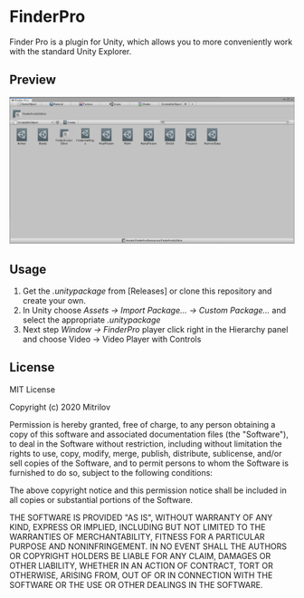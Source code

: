 # FinderPro

Finder Pro is a plugin for Unity, which allows you to more conveniently work with the standard Unity Explorer.

## Preview

![FinderPro Logo](./FinderProPreviewImage.png)

## Usage

1. Get the _.unitypackage_ from [Releases] or clone this repository and create your own.
2. In Unity choose _Assets -> Import Package... -> Custom Package..._ and select the appropriate _.unitypackage_
3. Next step _Window -> FinderPro_ player click right in the Hierarchy panel and choose Video -> Video Player with Controls

## License

MIT License

Copyright (c) 2020 Mitrilov

Permission is hereby granted, free of charge, to any person obtaining a copy
of this software and associated documentation files (the "Software"), to deal
in the Software without restriction, including without limitation the rights
to use, copy, modify, merge, publish, distribute, sublicense, and/or sell
copies of the Software, and to permit persons to whom the Software is
furnished to do so, subject to the following conditions:

The above copyright notice and this permission notice shall be included in all
copies or substantial portions of the Software.

THE SOFTWARE IS PROVIDED "AS IS", WITHOUT WARRANTY OF ANY KIND, EXPRESS OR
IMPLIED, INCLUDING BUT NOT LIMITED TO THE WARRANTIES OF MERCHANTABILITY,
FITNESS FOR A PARTICULAR PURPOSE AND NONINFRINGEMENT. IN NO EVENT SHALL THE
AUTHORS OR COPYRIGHT HOLDERS BE LIABLE FOR ANY CLAIM, DAMAGES OR OTHER
LIABILITY, WHETHER IN AN ACTION OF CONTRACT, TORT OR OTHERWISE, ARISING FROM,
OUT OF OR IN CONNECTION WITH THE SOFTWARE OR THE USE OR OTHER DEALINGS IN THE
SOFTWARE.
